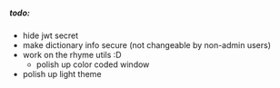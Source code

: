 ##### todo:

- hide jwt secret
- make dictionary info secure (not changeable by non-admin users)
- work on the rhyme utils :D
    - polish up color coded window
- polish up light theme